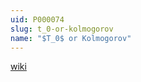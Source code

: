 ```yaml
---
uid: P000074
slug: t_0-or-kolmogorov
name: "$T_0$ or Kolmogorov"
---
```

[wiki](http://en.wikipedia.org/wiki/Kolmogorov_space)

